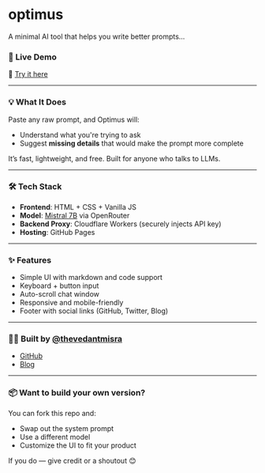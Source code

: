 # optimus 

A minimal AI tool that helps you write better prompts...

### 🚀 Live Demo

🔗 [Try it here](https://docvm1.github.io/optimus)

---

### 💡 What It Does

Paste any raw prompt, and Optimus will:

* Understand what you're trying to ask
* Suggest **missing details** that would make the prompt more complete

It’s fast, lightweight, and free. Built for anyone who talks to LLMs.

---

### 🛠️ Tech Stack

* **Frontend**: HTML + CSS + Vanilla JS
* **Model**: [Mistral 7B](https://openrouter.ai/models/mistral) via OpenRouter
* **Backend Proxy**: Cloudflare Workers (securely injects API key)
* **Hosting**: GitHub Pages

---

### ✨ Features

* Simple UI with markdown and code support
* Keyboard + button input
* Auto-scroll chat window
* Responsive and mobile-friendly
* Footer with social links (GitHub, Twitter, Blog)

---

### 🧑‍💻 Built by [@thevedantmisra](https://x.com/thevedantmisra)

* [GitHub](https://github.com/DocVM1)
* [Blog](https://vedantmisra.substack.com)

---

### 📦 Want to build your own version?

You can fork this repo and:

* Swap out the system prompt
* Use a different model
* Customize the UI to fit your product

If you do — give credit or a shoutout 😊
